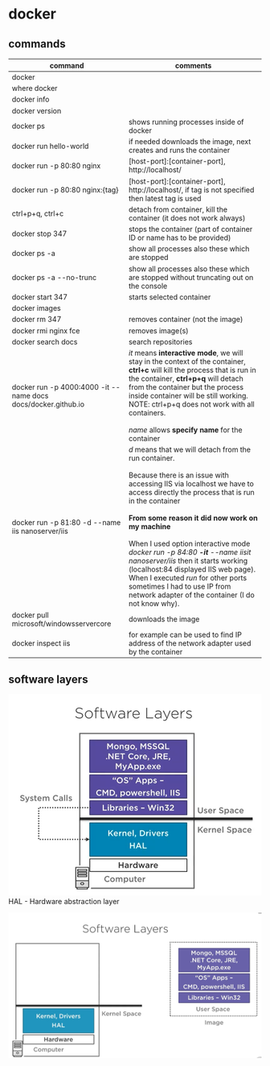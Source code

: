 # docker
## commands
| command | comments |
|----------|----------|
| docker |  |
| where docker  |  |
| docker info    |  |
| docker version |  |
| docker ps | shows running processes inside of docker |
| docker run hello-world | if needed downloads the image, next creates and runs the container |
| docker run -p 80:80 nginx| [host-port]:[container-port], http://localhost/ |
| docker run -p 80:80 nginx:{tag}| [host-port]:[container-port], http://localhost/, if tag is not specified then latest tag is used |
| ctrl+p+q, ctrl+c |detach from container, kill the container (it does not work always) |
|docker stop 347| stops the container (part of container ID or name has to be provided)|
|docker ps -a|show all processes also these which are stopped|
|docker ps -a --no-trunc|show all processes also these which are stopped without truncating out on the console|
|docker start 347|starts selected container|
|docker images||
|docker rm 347|removes container (not the image)|
|docker rmi nginx fce|removes image(s)|
|docker search docs|search repositories|
|docker run -p 4000:4000 -it --name docs docs/docker.github.io|*it* means **interactive mode**, we will stay in the context of the container, **ctrl+c** will kill the process that is run in the container, **ctrl+p+q** will detach from the container but the process inside container will be still working. NOTE: ctrl+p+q does not work with all containers.<br><br>*name* allows **specify name** for the container|
|docker run -p 81:80 -d --name iis nanoserver/iis|*d* means that we will detach from the run container.<br><br>Because there is an issue with accessing IIS via localhost we have to access directly the process that is run in the container<br><br>**From some reason it did now work on my machine**<br><br>When I used option interactive mode *docker run -p 84:80 **-it** --name iisit nanoserver/iis* then it starts working (localhost:84 displayed IIS web page). When I executed *run* for other ports sometimes I had to use IP from network adapter of the container (I do not know why).|
|docker pull microsoft/windowsservercore|downloads the image|
|docker inspect iis|for example can be used to find IP address of the network adapter used by the container|

## software layers
![Software layers](software-layers.png)
HAL - Hardware abstraction layer

![Image defintion](layers-and-images.png)

    
